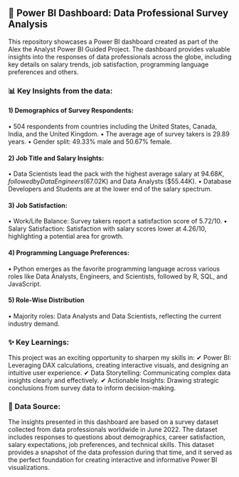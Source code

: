 ## 🚀 Power BI Dashboard: Data Professional Survey Analysis

This repository showcases a Power BI dashboard created as part of the Alex the Analyst Power BI Guided Project. The dashboard provides valuable insights into the responses of data professionals across the globe, including key details on salary trends, job satisfaction, programming language preferences and others.

### 📊 Key Insights from the data:

#### 1) Demographics of Survey Respondents:
• 504 respondents from countries including the United States, Canada, India, and the United Kingdom.
• The average age of survey takers is 29.89 years.
• Gender split: 49.33% male and 50.67% female.

#### 2) Job Title and Salary Insights:
• Data Scientists lead the pack with the highest average salary at $94.68K, followed by Data Engineers ($67.02K) and Data Analysts ($55.44K).
• Database Developers and Students are at the lower end of the salary spectrum.

#### 3) Job Satisfaction:
• Work/Life Balance: Survey takers report a satisfaction score of 5.72/10.
• Salary Satisfaction: Satisfaction with salary scores lower at 4.26/10, highlighting a potential area for growth.

#### 4) Programming Language Preferences:
• Python emerges as the favorite programming language across various roles like Data Analysts, Engineers, and Scientists, followed by R, SQL, and JavaScript.

#### 5) Role-Wise Distribution
• Majority roles: Data Analysts and Data Scientists, reflecting the current industry demand.

### ✨ Key Learnings:
This project was an exciting opportunity to sharpen my skills in:
✔ Power BI: Leveraging DAX calculations, creating interactive visuals, and designing an intuitive user experience.
✔ Data Storytelling: Communicating complex data insights clearly and effectively.
✔ Actionable Insights: Drawing strategic conclusions from survey data to inform decision-making.

### 📑 Data Source:
The insights presented in this dashboard are based on a survey dataset collected from data professionals worldwide in June 2022. The dataset includes responses to questions about demographics, career satisfaction, salary expectations, job preferences, and technical skills. This dataset provides a snapshot of the data profession during that time, and it served as the perfect foundation for creating interactive and informative Power BI visualizations.
